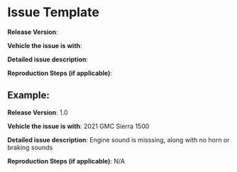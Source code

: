 # Issue Template

**Release Version**:

**Vehicle the issue is with**:

**Detailed issue description**:

**Reproduction Steps (if applicable)**:

## Example:

**Release Version**: 1.0

**Vehicle the issue is with**: 2021 GMC Sierra 1500

**Detailed issue description**: Engine sound is misssing, along with no horn or braking sounds

**Reproduction Steps (if applicable)**: N/A